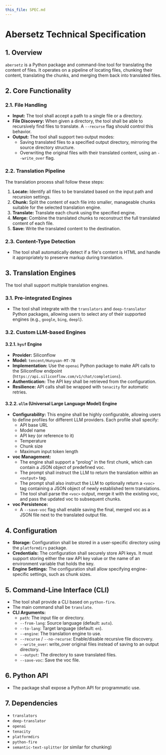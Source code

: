 ```yaml
---
this_file: SPEC.md
---
```

# Abersetz Technical Specification

## 1. Overview

`abersetz` is a Python package and command-line tool for translating the content of files. It operates on a pipeline of locating files, chunking their content, translating the chunks, and merging them back into translated files.

## 2. Core Functionality

### 2.1. File Handling

-   **Input:** The tool shall accept a path to a single file or a directory.
-   **File Discovery:** When given a directory, the tool shall be able to recursively find files to translate. A `--recurse` flag should control this behavior.
-   **Output:** The tool shall support two output modes:
    -   Saving translated files to a specified output directory, mirroring the source directory structure.
    -   Overwriting the original files with their translated content, using an `--write_over` flag.

### 2.2. Translation Pipeline

The translation process shall follow these steps:

1.  **Locate:** Identify all files to be translated based on the input path and recursion settings.
2.  **Chunk:** Split the content of each file into smaller, manageable chunks suitable for the selected translation engine.
3.  **Translate:** Translate each chunk using the specified engine.
4.  **Merge:** Combine the translated chunks to reconstruct the full translated content of each file.
5.  **Save:** Write the translated content to the destination.

### 2.3. Content-Type Detection

-   The tool shall automatically detect if a file's content is HTML and handle it appropriately to preserve markup during translation.

## 3. Translation Engines

The tool shall support multiple translation engines.

### 3.1. Pre-integrated Engines

-   The tool shall integrate with the `translators` and `deep-translator` Python packages, allowing users to select any of their supported engines (e.g., `google`, `bing`, `deepl`).

### 3.2. Custom LLM-based Engines

#### 3.2.1. `hysf` Engine

-   **Provider:** Siliconflow
-   **Model:** `tencent/Hunyuan-MT-7B`
-   **Implementation:** Use the `openai` Python package to make API calls to the Siliconflow endpoint (`https://api.siliconflow.com/v1/chat/completions`).
-   **Authentication:** The API key shall be retrieved from the configuration.
-   **Resilience:** API calls shall be wrapped with `tenacity` for automatic retries.

#### 3.2.2. `ullm` (Universal Large Language Model) Engine

-   **Configurability:** This engine shall be highly configurable, allowing users to define profiles for different LLM providers. Each profile shall specify:
    -   API base URL
    -   Model name
    -   API key (or reference to it)
    -   Temperature
    -   Chunk size
    -   Maximum input token length
-   **voc Management:**
    -   The engine shall support a "prolog" in the first chunk, which can contain a JSON object of predefined voc.
    -   The prompt shall instruct the LLM to return the translation within an `<output>` tag.
    -   The prompt shall also instruct the LLM to optionally return a `<voc>` tag containing a JSON object of newly established term translations.
    -   The tool shall parse the `<voc>` output, merge it with the existing voc, and pass the updated voc to subsequent chunks.
-   **voc Persistence:**
    -   A `--save-voc` flag shall enable saving the final, merged voc as a JSON file next to the translated output file.

## 4. Configuration

-   **Storage:** Configuration shall be stored in a user-specific directory using the `platformdirs` package.
-   **Credentials:** The configuration shall securely store API keys. It must support storing either the raw API key value or the name of an environment variable that holds the key.
-   **Engine Settings:** The configuration shall allow specifying engine-specific settings, such as chunk sizes.

## 5. Command-Line Interface (CLI)

-   The tool shall provide a CLI based on `python-fire`.
-   The main command shall be `translate`.
-   **CLI Arguments:**
    -   `path`: The input file or directory.
    -   `--from-lang`: Source language (default: `auto`).
    -   `--to-lang`: Target language (default: `en`).
    -   `--engine`: The translation engine to use.
    -   `--recurse` / `--no-recurse`: Enable/disable recursive file discovery.
    -   `--write_over`: write_over original files instead of saving to an output directory.
    -   `--output`: The directory to save translated files.
    -   `--save-voc`: Save the voc file.

## 6. Python API

-   The package shall expose a Python API for programmatic use.

## 7. Dependencies

-   `translators`
-   `deep-translator`
-   `openai`
-   `tenacity`
-   `platformdirs`
-   `python-fire`
-   `semantic-text-splitter` (or similar for chunking)
